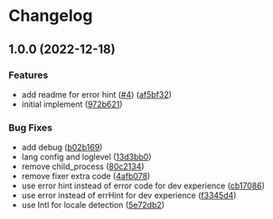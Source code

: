 # Changelog

## 1.0.0 (2022-12-18)


### Features

* add readme for error hint ([#4](https://github.com/cnpm/errors/issues/4)) ([af5bf32](https://github.com/cnpm/errors/commit/af5bf320ebf332cec83ce7d64b4ba8bdc9cf6b7b))
* initial implement ([972b621](https://github.com/cnpm/errors/commit/972b6211b1e25dc703f1112c7623077f7709518b))


### Bug Fixes

* add debug ([b02b169](https://github.com/cnpm/errors/commit/b02b169d1a2927ecb913df55957cd53a79c282c6))
* lang config and loglevel ([13d3bb0](https://github.com/cnpm/errors/commit/13d3bb02670a60b0359c42b4b6aa5fde1aaa56f8))
* remove child_process ([80c2134](https://github.com/cnpm/errors/commit/80c2134d476555131ac0ffa1c426a24f6dd0492f))
* remove fixer extra code ([4afb078](https://github.com/cnpm/errors/commit/4afb078f29e9deb3c234981aab8a38dc526ce768))
* use error hint instead of error code for dev experience ([cb17086](https://github.com/cnpm/errors/commit/cb17086e5697a5cce50deb387af823ea5cf06e83))
* use error instead of errHint for dev experience ([f3345d4](https://github.com/cnpm/errors/commit/f3345d4b71d840f16346014f9e26c28dca885799))
* use Intl for locale detection ([5e72db2](https://github.com/cnpm/errors/commit/5e72db218edd859a7af1aba9303a8606f5c1b2e9))
